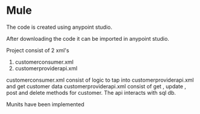 # Mule

The code is created using anypoint studio.

After downloading the code it can be imported in anypoint studio.

Project consist of 2 xml's
1. customerconsumer.xml
2. customerproviderapi.xml

customerconsumer.xml consist of logic to tap into customerproviderapi.xml and get customer data
customerproviderapi.xml consist of get , update , post and delete methods for customer. The api interacts with sql db.

Munits have been implemented
